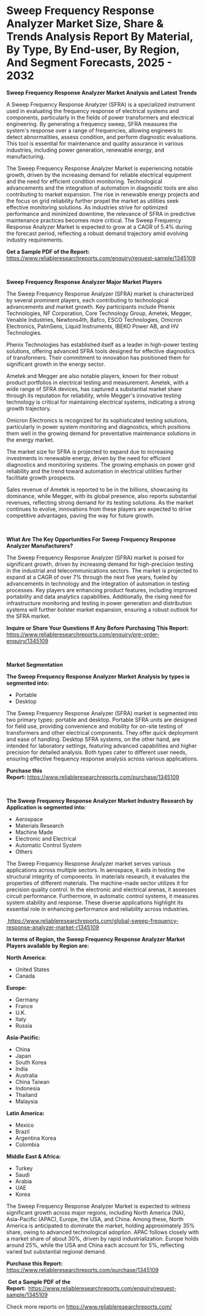 <p><h1>Sweep Frequency Response Analyzer Market Size, Share & Trends Analysis Report By Material, By Type, By End-user, By Region, And Segment Forecasts, 2025 - 2032</h1></p><p><strong>Sweep Frequency Response Analyzer Market Analysis and Latest Trends</strong></p>
<p><p>A Sweep Frequency Response Analyzer (SFRA) is a specialized instrument used in evaluating the frequency response of electrical systems and components, particularly in the fields of power transformers and electrical engineering. By generating a frequency sweep, SFRA measures the system's response over a range of frequencies, allowing engineers to detect abnormalities, assess condition, and perform diagnostic evaluations. This tool is essential for maintenance and quality assurance in various industries, including power generation, renewable energy, and manufacturing.</p><p>The Sweep Frequency Response Analyzer Market is experiencing notable growth, driven by the increasing demand for reliable electrical equipment and the need for efficient condition monitoring. Technological advancements and the integration of automation in diagnostic tools are also contributing to market expansion. The rise in renewable energy projects and the focus on grid reliability further propel the market as utilities seek effective monitoring solutions. As industries strive for optimized performance and minimized downtime, the relevance of SFRA in predictive maintenance practices becomes more critical. The Sweep Frequency Response Analyzer Market is expected to grow at a CAGR of 5.4% during the forecast period, reflecting a robust demand trajectory amid evolving industry requirements.</p></p>
<p><strong>Get a Sample PDF of the Report:&nbsp;</strong> <a href="https://www.reliableresearchreports.com/enquiry/request-sample/1345109?utm_campaign=2205&utm_medium=2&utm_source=Github&utm_content=ia&utm_term=17022025&utm_id=sweep-frequency-response-analyzer">https://www.reliableresearchreports.com/enquiry/request-sample/1345109</a></p>
<p>&nbsp;</p>
<p><strong>Sweep Frequency Response Analyzer Major Market Players</strong></p>
<p><p>The Sweep Frequency Response Analyzer (SFRA) market is characterized by several prominent players, each contributing to technological advancements and market growth. Key participants include Phenix Technologies, NF Corporation, Core Technology Group, Ametek, Megger, Venable Industries, Newtons4th, Bafco, ESCO Technologies, Omicron Electronics, PalmSens, Liquid Instruments, IBEKO Power AB, and HV Technologies.</p><p>Phenix Technologies has established itself as a leader in high-power testing solutions, offering advanced SFRA tools designed for effective diagnostics of transformers. Their commitment to innovation has positioned them for significant growth in the energy sector.</p><p>Ametek and Megger are also notable players, known for their robust product portfolios in electrical testing and measurement. Ametek, with a wide range of SFRA devices, has captured a substantial market share through its reputation for reliability, while Megger's innovative testing technology is critical for maintaining electrical systems, indicating a strong growth trajectory.</p><p>Omicron Electronics is recognized for its sophisticated testing solutions, particularly in power system monitoring and diagnostics, which positions them well in the growing demand for preventative maintenance solutions in the energy market.</p><p>The market size for SFRA is projected to expand due to increasing investments in renewable energy, driven by the need for efficient diagnostics and monitoring systems. The growing emphasis on power grid reliability and the trend toward automation in electrical utilities further facilitate growth prospects.</p><p>Sales revenue of Ametek is reported to be in the billions, showcasing its dominance, while Megger, with its global presence, also reports substantial revenues, reflecting strong demand for its testing solutions. As the market continues to evolve, innovations from these players are expected to drive competitive advantages, paving the way for future growth.</p></p>
<p>&nbsp;</p>
<p><strong>What Are The Key Opportunities For Sweep Frequency Response Analyzer Manufacturers?</strong></p>
<p><p>The Sweep Frequency Response Analyzer (SFRA) market is poised for significant growth, driven by increasing demand for high-precision testing in the industrial and telecommunications sectors. The market is projected to expand at a CAGR of over 7% through the next five years, fueled by advancements in technology and the integration of automation in testing processes. Key players are enhancing product features, including improved portability and data analytics capabilities. Additionally, the rising need for infrastructure monitoring and testing in power generation and distribution systems will further bolster market expansion, ensuring a robust outlook for the SFRA market.</p></p>
<p><strong>Inquire or Share Your Questions If Any Before Purchasing This Report:</strong> <a href="https://www.reliableresearchreports.com/enquiry/pre-order-enquiry/1345109?utm_campaign=2205&utm_medium=2&utm_source=Github&utm_content=ia&utm_term=17022025&utm_id=sweep-frequency-response-analyzer">https://www.reliableresearchreports.com/enquiry/pre-order-enquiry/1345109</a></p>
<p>&nbsp;</p>
<p><strong>Market Segmentation</strong></p>
<p><strong>The Sweep Frequency Response Analyzer Market Analysis by types is segmented into:</strong></p>
<p><ul><li>Portable</li><li>Desktop</li></ul></p>
<p><p>The Sweep Frequency Response Analyzer (SFRA) market is segmented into two primary types: portable and desktop. Portable SFRA units are designed for field use, providing convenience and mobility for on-site testing of transformers and other electrical components. They offer quick deployment and ease of handling. Desktop SFRA systems, on the other hand, are intended for laboratory settings, featuring advanced capabilities and higher precision for detailed analysis. Both types cater to different user needs, ensuring effective frequency response analysis across various applications.</p></p>
<p><strong>Purchase this Report:&nbsp;</strong><a href="https://www.reliableresearchreports.com/purchase/1345109?utm_campaign=2205&utm_medium=2&utm_source=Github&utm_content=ia&utm_term=17022025&utm_id=sweep-frequency-response-analyzer">https://www.reliableresearchreports.com/purchase/1345109</a></p>
<p>&nbsp;</p>
<p><strong>The Sweep Frequency Response Analyzer Market Industry Research by Application is segmented into:</strong></p>
<p><ul><li>Aerospace</li><li>Materials Research</li><li>Machine Made</li><li>Electronic and Electrical</li><li>Automatic Control System</li><li>Others</li></ul></p>
<p><p>The Sweep Frequency Response Analyzer market serves various applications across multiple sectors. In aerospace, it aids in testing the structural integrity of components. In materials research, it evaluates the properties of different materials. The machine-made sector utilizes it for precision quality control. In the electronic and electrical arenas, it assesses circuit performance. Furthermore, in automatic control systems, it measures system stability and response. These diverse applications highlight its essential role in enhancing performance and reliability across industries.</p></p>
<p><a href="https://www.reliableresearchreports.com/global-sweep-frequency-response-analyzer-market-r1345109?utm_campaign=2205&utm_medium=2&utm_source=Github&utm_content=ia&utm_term=17022025&utm_id=sweep-frequency-response-analyzer">&nbsp;https://www.reliableresearchreports.com/global-sweep-frequency-response-analyzer-market-r1345109</a></p>
<p><strong>In terms of Region, the Sweep Frequency Response Analyzer Market Players available by Region are:</strong></p>
<p>
    <p> <strong> North America: </strong>
        <ul>
            <li>United States</li>
            <li>Canada</li>
        </ul>
        </p> 
    <p> <strong> Europe: </strong>
        <ul>
            <li>Germany</li>
            <li>France</li>
            <li>U.K.</li>
            <li>Italy</li>
            <li>Russia</li>
        </ul>
        </p> 
    <p> <strong> Asia-Pacific: </strong>
        <ul>
            <li>China</li>
            <li>Japan</li>
            <li>South Korea</li>
            <li>India</li>
            <li>Australia</li>
            <li>China Taiwan</li>
            <li>Indonesia</li>
            <li>Thailand</li>
            <li>Malaysia</li>
        </ul>
        </p> 
    <p> <strong> Latin America: </strong>
        <ul>
            <li>Mexico</li>
            <li>Brazil</li>
            <li>Argentina Korea</li>
            <li>Colombia</li>
        </ul>
        </p> 
    <p> <strong> Middle East & Africa: </strong>
        <ul>
            <li>Turkey</li>
            <li>Saudi</li>
            <li>Arabia</li>
            <li>UAE</li>
            <li>Korea</li>
        </ul>
    </p>
    </p>
<p><p>The Sweep Frequency Response Analyzer Market is expected to witness significant growth across major regions, including North America (NA), Asia-Pacific (APAC), Europe, the USA, and China. Among these, North America is anticipated to dominate the market, holding approximately 35% share, owing to advanced technological adoption. APAC follows closely with a market share of about 30%, driven by rapid industrialization. Europe holds around 25%, while the USA and China each account for 5%, reflecting varied but substantial regional demand.</p></p>
<p><strong>Purchase this Report: </strong><a href="https://www.reliableresearchreports.com/purchase/1345109?utm_campaign=2205&utm_medium=2&utm_source=Github&utm_content=ia&utm_term=17022025&utm_id=sweep-frequency-response-analyzer">https://www.reliableresearchreports.com/purchase/1345109</a></p>
<p>&nbsp;<strong>Get a Sample PDF of the Report:&nbsp;&nbsp;</strong><a href="https://www.reliableresearchreports.com/enquiry/request-sample/1345109?utm_campaign=2205&utm_medium=2&utm_source=Github&utm_content=ia&utm_term=17022025&utm_id=sweep-frequency-response-analyzer">https://www.reliableresearchreports.com/enquiry/request-sample/1345109</a></p>
<p><strong></strong></p>
<p>Check more reports on <a href="https://www.reliableresearchreports.com/?utm_campaign=2205&utm_medium=2&utm_source=Github&utm_content=ia&utm_term=17022025&utm_id=sweep-frequency-response-analyzer">https://www.reliableresearchreports.com/</a></p>